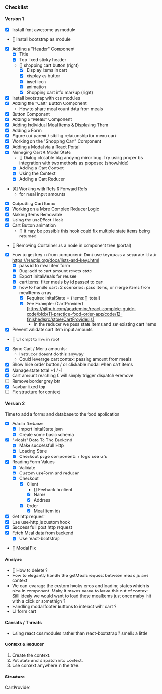### Checklist

#### Version 1

  - [x] Install font awesome as module
  - [] Install bootstrap as module
  - [x] Adding a "Header" Component
    - [x] Title
    - [x] Top fixed sticky header
    - [] shopping cart button (right)
      - [x] Display items in cart
      - [x] display as button
      - [x] inset icon
      - [x] animation
      - [x] Shopping cart info markup (right)
  - [x] Install bootstrap with css modules
  - [x] Adding the "Cart" Button Component
    - How to share meal count data from meals
  - [x] Button Component
  - [x] Adding a "Meals" Component
  - [x] Adding Individual Meal Items & Displaying Them
  - [x] Adding a Form
  - [x] Figure out parent / sibling relationship for menu cart
  - [x] Working on the "Shopping Cart" Component
  - [x] Adding a Modal via a React Portal
  - [x] Managing Cart & Modal State
    - [] Dialog closable bkg anoying minor bug. Try using proper bs integration with two methods as proposed (show/hide)
    - [x] Adding a Cart Context
    - [x] Using the Context
    - [x] Adding a Cart Reducer
  - [0] Working with Refs & Forward Refs
    - for meal input amounts
  - [x] Outputting Cart Items
  - [x] Working on a More Complex Reducer Logic
  - [x] Making Items Removable
  - [x] Using the useEffect Hook
  - [x] Cart Button animation
    - [] it may be possible this hook could fix multiple state items being returned
  - [] Removing Container as a node in component tree (portal)
  - [x] How to get key in from component: Dont use key=pass a separate id attr https://reactjs.org/docs/lists-and-keys.html
    - [x] pass id to meal item form
    - [x] Bug: add to cart amount resets state
    - [x] Export initalMeals for reusee
    - [x] cartItems: filter meals by id passed to cart
    - [x] how to handle cart : 2 scenarios: pass items, or merge items from mealItems array
      - [x] Required initalState = {items:[], total}
      - [x] See Example: (CartProvider)[https://github.com/academind/react-complete-guide-code/blob/11-practice-food-order-app/code/12-finished/src/store/CartProvider.js]
        - In the reducer we pass state.items and set existing cart items
  - [x] Prevent validate cart item input amounts
  - [] UI cmpt to live in root
  - [x] Sync Cart / Menu amounts:
    - Instrucor doesnt do this anyway
    - Could leverage cart context passing amount from meals
  - [x] Show hide order button / or clickable modal when cart items
  - [x] Manage state total +1 / -1
  - [x] Cart amount reaching 0 will simply trigger dispatch->remove
  - [ ] Remove border grey btn
  - [x] Navbar fixed top
  - [ ] Fix structure for context

#### Version 2

Time to add a forms and database to the food application

  - [x] Admin firebase
    - [x] Import initalState json
    - [x] Create some basic schema
  - [x] "Meals" Data To The Backend
    - [x] Make successfull Http
    - [x] Loading State
    - [x] Checkout page components + logic see ui's
  - [x] Reading Form Values
    - [x] Validate
    - [x] Custom useForm and reducer
    - [x] Checkout
      - [x] Client
        - [] Feeback to client
        - [x] Name
        - [x] Address
      - [x] Order
        - [x] Meal Item ids
  - [x] Get http request
  - [x] Use use-http.js custom hook
  - [x] Success full post http request
  - [x] Fetch Meal data from backend
    - [x] Use react-bootstrap
  - [] Modal Fix

#### Analyse

- [] How to delete ?
- How to elegantly handle the getMeals request between meals.js and context
- We can levarage the custom hooks erros and loading states which is nice in component. Maby it makes sense to leave this out of context. Still idealy we
  would want to load these mealItems just once
  maby init with a click or somethign ?
- Handling modal footer buttons to interact wiht cart ?
- UI form cart

#### Caveats / Threats

- Using react css modules rather than react-bootstrap ? smells a little

#### Context & Reducer

1. Create the context.
2. Put state and dispatch into context.
3. Use context anywhere in the tree.

#### Structure

CartProvider

